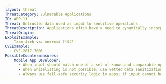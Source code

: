 ```yaml
---
layout: threat
ThreatCategory: Vulnerable Applications
ID: APP-11
Threat: Untrusted data used as input to sensitive operations
ThreatDescription: Applications often have a need to dynamically incorporate input into sensitive operations such as access control decisions (e.g. authentication) or database operations. However, if a sensitive operation acts on untrusted and unsafe input, it may not function as intended. An attacker with control over such input can potentialy craft it to control application or system behavior. Prime examples of exploits include buffer overflow and code injection attacks. Therefore, it is important to evaluate untrusted input for safeness in the context in which it will be processed prior to accepting it.
ThreatOrigin:
ExploitExample:
  - Team Joch vs. Android [^57]
CVEExample:
  - CVE-2017-7005
PossibleCountermeasures:
    Mobile App Developer:
      - When input should match one of a set of known and comparable options, use whitelisting to ensure the input is safe before applying it to security logic.
      - When whitelisting is not possible, use vetted data sanitization libraries to verify the input appears syntactically safe prior to applying it to security logic.
      - Always use fail-safe security logic in apps; if input cannot be verified to be safe (versus not identified as unsafe), reject the input and do not perform the security action.
---
```

